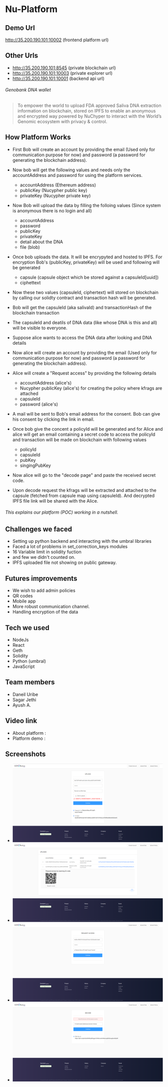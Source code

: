# Nu-Platform

## Demo Url
http://35.200.190.101:10002 (frontend platform url)

## Other Urls
* http://35.200.190.101:8545 (private blockchain url)
* http://35.200.190.101:10003 (private explorer url)
* http://35.200.190.101:10001 (backend api url)

###### Genobank DNA wallet

> To empower the world to upload FDA approved Saliva DNA extraction information on blockchain, stored on IPFS to enable an anonymous and encrypted way powered by NuChyper to interact with the World’s Genomic ecosystem with privacy & control.


## How Platform Works

- First Bob will create an account by providing the email (Used only for communication purpose for now) and password (a password for generating the blockchain address).

- Now bob will get the following values and needs only the accountAddress and password for using the platform services.
  * accountAddress (Ethereum address)
  * publicKey (Nucypher public key)
  * privateKey (Nucypher private key)
- Now Bob will upload the data by filling the folloing values (Since system is anonymous there is no login and all)
  * accountAddress
  * password
  * publicKey
  * privateKey
  * detail about the DNA
  * file (blob)
  
- Once bob uploads the data. It will be encrypyted and hosted to IPFS. For encryption Bob's (publicKey, privateKey) will be used and following will be generated
  * capsule (capsule object which be stored against a capsuleId[uuid])
  * ciphettext
  
- Now these two values (capsuleId, ciphertext) will stored on blockchain by calling our solidty contract and transaction hash will be generated.

- Bob will get the capsuleId (aka salivaId) and transactionHash of the blockchain transaction

- The capsuleId and deatils of DNA data (like whose DNA is this and all) will be visible to everyone.

- Suppose alice wants to access the DNA data after looking and DNA details

- Now alice will create an account by providing the email (Used only for communication purpose for now) and password (a password for generating the blockchain address).

- Alice will create a "Request access" by providing the following details
  * accountAddress (alice's)
  * Nucypher publicKey (alice's) for creating the policy where kfrags are attached
  * capsuleId
  * password (alice's)
  
- A mail will be sent to Bob's email address for the consent. Bob can give his consent by clicking the link in email.

- Once bob give the concent a policyId will be generated and for Alice and alice will get an email containing a secret code to access the policyId and transaction will be made on blockchain with following values
  * policyId
  * capsuleId
  * pubKey
  * singingPubKey

- Now alice will go to the "decode page" and paste the received secret code.

- Upon decode request the kfrags will be extracted and attached to the capsule (fetched from capsule map using capsuleId). And decrypted IPFS file link will be shared with the Alice.


###### This explains our platform (POC) working in a nutshell.

## Challenges we faced

* Setting up python backend and interacting with the umbral libraries
* Faced a lot of problems in set_correction_keys modules
* 16 Variable limit in solidity fuction
* and few we didn't counted on.
* IPFS uploaded file not showing on public gateway. 

## Futures improvements

* We wish to add admin policies
* QR codes
* Mobile app
* More robust communication channel.
* Handling encryption of the data

## Tech we used

* NodeJs
* React
* Geth
* Solidity
* Python (umbral)
* JavaScript

## Team members

* Daneil Uribe
* Sagar Jethi
* Ayush A.

## Video link

* About platform : 
* Platform demo : 

## Screenshots

* ![Screenshot](UploadFile.png)
* ![Screenshot](UploadHistory.png)
* ![Screenshot](RequestAccess.png)
* ![Screenshot](Decode.png)
